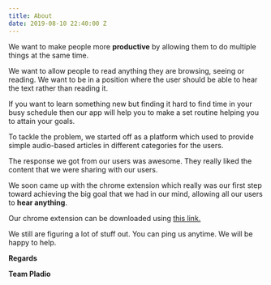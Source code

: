 ```yaml
---
title: About
date: 2019-08-10 22:40:00 Z
---
```


We want to make people more **productive** by allowing them to do multiple things at the same time.

We want to allow people to read anything they are browsing, seeing or reading. We want to be in a position where the user should be able to hear the text rather than reading it.

If you want to learn something new but finding it hard to find time in your busy schedule then our app will help you to make a set routine helping you to attain your goals.

To tackle the problem, we started off as a platform which used to provide simple audio-based articles in different categories for the users.

The response we got from our users was awesome. They really liked the content that we were sharing with our users.

We soon came up with the chrome extension which really was our first step toward achieving the big goal that we had in our mind, allowing all our users to **hear anything**.

Our chrome extension can be downloaded using [this link.](https://chrome.google.com/webstore/detail/pladio/bgecfahjghhjiddinkiolpanfkpdfhco)

We still are figuring a lot of stuff out. You can ping us anytime. We will be happy to help.

**Regards**

**Team Pladio**